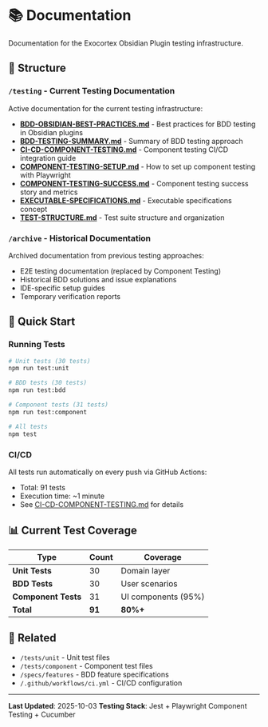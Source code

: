 # 📚 Documentation

Documentation for the Exocortex Obsidian Plugin testing infrastructure.

## 📂 Structure

### `/testing` - Current Testing Documentation

Active documentation for the current testing infrastructure:

- **[BDD-OBSIDIAN-BEST-PRACTICES.md](testing/BDD-OBSIDIAN-BEST-PRACTICES.md)** - Best practices for BDD testing in Obsidian plugins
- **[BDD-TESTING-SUMMARY.md](testing/BDD-TESTING-SUMMARY.md)** - Summary of BDD testing approach
- **[CI-CD-COMPONENT-TESTING.md](testing/CI-CD-COMPONENT-TESTING.md)** - Component testing CI/CD integration guide
- **[COMPONENT-TESTING-SETUP.md](testing/COMPONENT-TESTING-SETUP.md)** - How to set up component testing with Playwright
- **[COMPONENT-TESTING-SUCCESS.md](testing/COMPONENT-TESTING-SUCCESS.md)** - Component testing success story and metrics
- **[EXECUTABLE-SPECIFICATIONS.md](testing/EXECUTABLE-SPECIFICATIONS.md)** - Executable specifications concept
- **[TEST-STRUCTURE.md](testing/TEST-STRUCTURE.md)** - Test suite structure and organization

### `/archive` - Historical Documentation

Archived documentation from previous testing approaches:

- E2E testing documentation (replaced by Component Testing)
- Historical BDD solutions and issue explanations
- IDE-specific setup guides
- Temporary verification reports

## 🎯 Quick Start

### Running Tests

```bash
# Unit tests (30 tests)
npm run test:unit

# BDD tests (30 tests)
npm run test:bdd

# Component tests (31 tests)
npm run test:component

# All tests
npm test
```

### CI/CD

All tests run automatically on every push via GitHub Actions:
- Total: 91 tests
- Execution time: ~1 minute
- See [CI-CD-COMPONENT-TESTING.md](testing/CI-CD-COMPONENT-TESTING.md) for details

## 📊 Current Test Coverage

| Type | Count | Coverage |
|------|-------|----------|
| **Unit Tests** | 30 | Domain layer |
| **BDD Tests** | 30 | User scenarios |
| **Component Tests** | 31 | UI components (95%) |
| **Total** | **91** | **80%+** |

## 🔗 Related

- `/tests/unit` - Unit test files
- `/tests/component` - Component test files
- `/specs/features` - BDD feature specifications
- `/.github/workflows/ci.yml` - CI/CD configuration

---

**Last Updated**: 2025-10-03
**Testing Stack**: Jest + Playwright Component Testing + Cucumber
